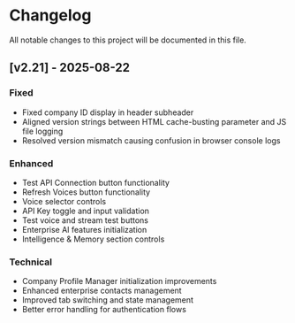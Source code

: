 # Changelog

All notable changes to this project will be documented in this file.

## [v2.21] - 2025-08-22

### Fixed
- Fixed company ID display in header subheader
- Aligned version strings between HTML cache-busting parameter and JS file logging
- Resolved version mismatch causing confusion in browser console logs

### Enhanced
- Test API Connection button functionality
- Refresh Voices button functionality  
- Voice selector controls
- API Key toggle and input validation
- Test voice and stream test buttons
- Enterprise AI features initialization
- Intelligence & Memory section controls

### Technical
- Company Profile Manager initialization improvements
- Enhanced enterprise contacts management
- Improved tab switching and state management
- Better error handling for authentication flows
